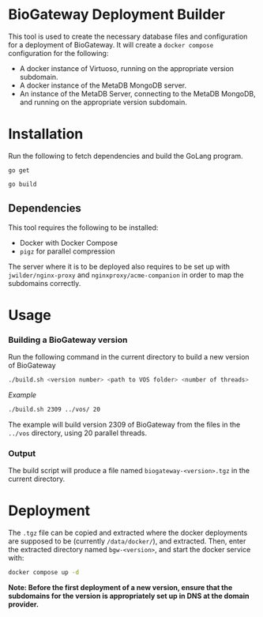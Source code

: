# BioGateway Deployment Builder
This tool is used to create the necessary database files and configuration for a deployment of BioGateway.
It will create a `docker compose` configuration for the following:
- A docker instance of Virtuoso, running on the appropriate version subdomain.
- A docker instance of the MetaDB MongoDB server.
- An instance of the MetaDB Server, connecting to the MetaDB MongoDB, and running on the appropriate version subdomain.

# Installation

Run the following to fetch dependencies and build the GoLang program.
```
go get

go build
```

## Dependencies
This tool requires the following to be installed:
- Docker with Docker Compose
- `pigz` for parallel compression

The server where it is to be deployed also requires to be set up with `jwilder/nginx-proxy` and `nginxproxy/acme-companion` in order to map the subdomains correctly.

# Usage

### Building a BioGateway version
Run the following command in the current directory to build a new version of BioGateway

```bash
./build.sh <version number> <path to VOS folder> <number of threads>
```

_Example_
```bash
./build.sh 2309 ../vos/ 20
```
The example will build version 2309 of BioGateway from the files in the `../vos` directory, using 20 parallel threads.

### Output
The build script will produce a file named `biogateway-<version>.tgz` in the current directory.


# Deployment
The `.tgz` file can be copied and extracted where the docker deployments are supposed to be (currently `/data/docker/`),
and extracted.
Then, enter the extracted directory named `bgw-<version>`, and start the docker service with:
```bash
docker compose up -d
```

**Note: Before the first deployment of a new version, ensure that the subdomains for the version is appropriately set up in DNS at the domain provider.**
